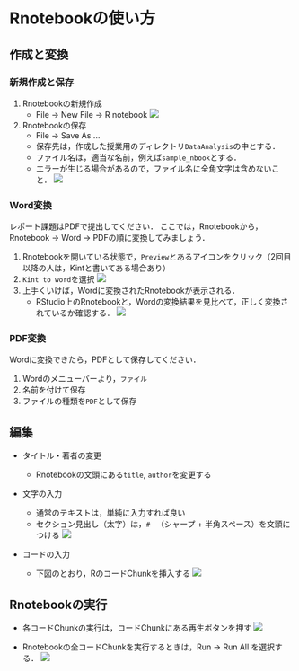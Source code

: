 # Rnotebookの使い方


## 作成と変換

### 新規作成と保存

1. Rnotebookの新規作成
    - File -> New File -> R notebook
        ![](./figs/new_notebook.png?raw=true)
2. Rnotebookの保存
    - File -> Save As ...
    - 保存先は，作成した授業用のディレクトリ`DataAnalysis`の中とする．
    - ファイル名は，適当な名前，例えば`sample_nbook`とする．
    - エラーが生じる場合があるので，ファイル名に全角文字は含めないこと．
        ![](./figs/save_notebook.png?raw=true)

### Word変換

レポート課題はPDFで提出してください．
ここでは，Rnotebookから，Rnotebook -> Word -> PDFの順に変換してみましょう．

1. Rnotebookを開いている状態で，`Preview`とあるアイコンをクリック（2回目以降の人は，Kintと書いてある場合あり）
2. `Kint to word`を選択
    ![](./figs/convert1.png?raw=true)
3. 上手くいけば，Wordに変換されたRnotebookが表示される．
    - RStudio上のRnotebookと，Wordの変換結果を見比べて，正しく変換されているか確認する．
    ![](./figs/convert2.png?raw=true)

### PDF変換

Wordに変換できたら，PDFとして保存してください．

1. Wordのメニューバーより，`ファイル`
2. 名前を付けて保存
3. ファイルの種類を`PDF`として保存



## 編集

- タイトル・著者の変更
    - Rnotebookの文頭にある`title`, `author`を変更する

- 文字の入力
    - 通常のテキストは，単純に入力すれば良い
    - セクション見出し（太字）は，`# ` （シャープ + 半角スペース）を文頭につける
    ![](./figs/edit1.png?raw=true)

- コードの入力
    - 下図のとおり，RのコードChunkを挿入する
    ![](./figs/edit2.png?raw=true)

## Rnotebookの実行

- 各コードChunkの実行は，コードChunkにある再生ボタンを押す
    ![](./figs/edit3.png?raw=true)

- Rnotebookの全コードChunkを実行するときは，Run -> Run All を選択する．
    ![](./figs/edit4.png?raw=true)

